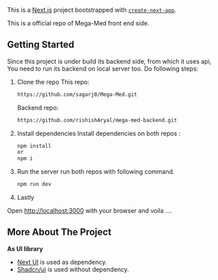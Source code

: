 This is a [Next.js](https://nextjs.org/) project bootstrapped with [`create-next-app`](https://github.com/vercel/next.js/tree/canary/packages/create-next-app).

This is a official repo of Mega-Med front end side.

## Getting Started

Since this project is under build its backend side, from which it uses api, You need to run its backend on local server too.
Do following steps:

1. Clone the repo
   This repo:
   ```bash
   https://github.com/sagarj0/Mega-Med.git
   ```
   Backend repo:
   ```bash
   https://github.com/rishishAryal/mega-med-backend.git
   ```

3. Install dependencies
   Install dependencies on both repos :
    ```bash
    npm install
    or
    npm i
    ```

4. Run the server
   run both repos with following command.
    ```bash
    npm run dev
    ```

5. Lastly

Open [http://localhost:3000](http://localhost:3000) with your browser and voila ....

## More About The Project

**As UI library**

- [Next UI](https://nextui.org/) is used as dependency.
- [Shadcn/ui](https://ui.shadcn.com/) is used without dependency.

<!--
To learn more about Next.js, take a look at the following resources:

 [Next.js Documentation](https://nextjs.org/docs) - learn about Next.js features and API.
 [Learn Next.js](https://nextjs.org/learn) - an interactive Next.js tutorial.

You can check out [the Next.js GitHub repository](https://github.com/vercel/next.js/) - your feedback and contributions are welcome!

## Deploy on Vercel

The easiest way to deploy your Next.js app is to use the [Vercel Platform](https://vercel.com/new?utm_medium=default-template&filter=next.js&utm_source=create-next-app&utm_campaign=create-next-app-readme) from the creators of Next.js.

Check out our [Next.js deployment documentation](https://nextjs.org/docs/deployment) for more details.

 -->
